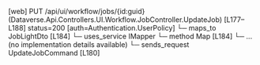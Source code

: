 [web] PUT /api/ui/workflow/jobs/{id:guid}  (Dataverse.Api.Controllers.UI.Workflow.JobController.UpdateJob)  [L177–L188] status=200 [auth=Authentication.UserPolicy]
  └─ maps_to JobLightDto [L184]
  └─ uses_service IMapper
    └─ method Map [L184]
      └─ ... (no implementation details available)
  └─ sends_request UpdateJobCommand [L180]

